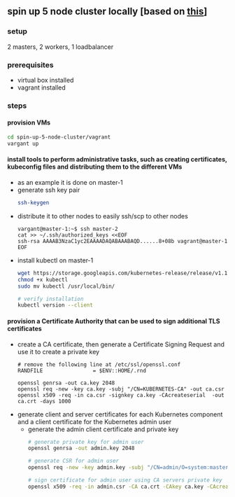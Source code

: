 ## spin up 5 node cluster locally [based on [this](https://github.com/mmumshad/kubernetes-the-hard-way)]
### setup
2 masters, 2 workers, 1 loadbalancer

### prerequisites
  * virtual box installed
  * vagrant installed

### steps
#### provision VMs
  ```bash
  cd spin-up-5-node-cluster/vagrant
  vargant up
  ```
#### install tools to perform administrative tasks, such as creating certificates, kubeconfig files and distributing them to the different VMs
* as an example it is done on master-1
* generate ssh key pair 
  ```bash
  ssh-keygen
  ```
* distribute it to other nodes to easily ssh/scp to other nodes
  ```
  vargant@master-1:~$ ssh master-2
  cat >> ~/.ssh/authorized_keys <<EOF
  ssh-rsa AAAAB3NzaC1yc2EAAAADAQABAAABAQD......8+08b vagrant@master-1
  EOF
  ```
* install kubectl on master-1
  ```bash
  wget https://storage.googleapis.com/kubernetes-release/release/v1.13.0/bin/linux/amd64/kubectl
  chmod +x kubectl
  sudo mv kubectl /usr/local/bin/
  
  # verify installation
  kubectl version --client
  ```
#### provision a Certificate Authority that can be used to sign additional TLS certificates
* create a CA certificate, then generate a Certificate Signing Request and use it to create a private key
  ```
  # remove the following line at /etc/ssl/openssl.conf
  RANDFILE                = $ENV::HOME/.rnd
  
  openssl genrsa -out ca.key 2048
  openssl req -new -key ca.key -subj "/CN=KUBERNETES-CA" -out ca.csr
  openssl x509 -req -in ca.csr -signkey ca.key -CAcreateserial  -out ca.crt -days 1000
  ```
* generate client and server certificates for each Kubernetes component and a client certificate for the Kubernetes admin user
  * generate the admin client certificate and private key
    ```bash
    # generate private key for admin user
    openssl genrsa -out admin.key 2048

    # generate CSR for admin user
    openssl req -new -key admin.key -subj "/CN=admin/O=system:masters" -out admin.csr

    # sign certificate for admin user using CA servers private key
    openssl x509 -req -in admin.csr -CA ca.crt -CAkey ca.key -CAcreateserial  -out admin.crt -days 1000
    ```
